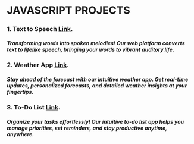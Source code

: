 # JAVASCRIPT PROJECTS
### 1. Text to Speech [Link](https://text-to-speech-converter-js.netlify.app/).
##### Transforming words into spoken melodies! Our web platform converts text to lifelike speech, bringing your words to vibrant auditory life.
### 2. Weather App [Link](https://weather-app-js-day-1.netlify.app/).
##### Stay ahead of the forecast with our intuitive weather app. Get real-time updates, personalized forecasts, and detailed weather insights at your fingertips.
### 3. To-Do List [Link](https://todo-list-js-day-2.netlify.app/).
##### Organize your tasks effortlessly! Our intuitive to-do list app helps you manage priorities, set reminders, and stay productive anytime, anywhere.